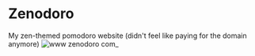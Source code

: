 # Zenodoro

My zen-themed pomodoro website
(didn't feel like paying for the domain anymore)
![www zenodoro com_](https://user-images.githubusercontent.com/19520329/203209988-dd4f9cbe-f822-46b8-a632-d2f28cb9f43c.png)
